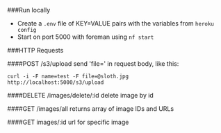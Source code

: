 ###Run locally
- Create a `.env` file of KEY=VALUE pairs with the variables from `heroku config`
- Start on port 5000 with foreman using `nf start`

###HTTP Requests

####POST /s3/upload
send 'file=' in request body, like this:
	
	curl -i -F name=test -F file=@sloth.jpg http://localhost:5000/s3/upload

####DELETE /images/delete/:id
delete image by id

####GET /images/all
returns array of image IDs and URLs

####GET images/:id
url for specific image